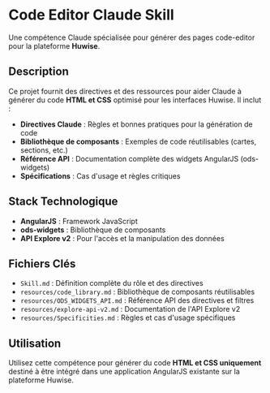 # Code Editor Claude Skill

Une compétence Claude spécialisée pour générer des pages code-editor pour la plateforme **Huwise**.

## Description

Ce projet fournit des directives et des ressources pour aider Claude à générer du code **HTML et CSS** optimisé pour les interfaces Huwise. Il inclut :

- **Directives Claude** : Règles et bonnes pratiques pour la génération de code
- **Bibliothèque de composants** : Exemples de code réutilisables (cartes, sections, etc.)
- **Référence API** : Documentation complète des widgets AngularJS (ods-widgets)
- **Spécifications** : Cas d'usage et règles critiques

## Stack Technologique

- **AngularJS** : Framework JavaScript
- **ods-widgets** : Bibliothèque de composants
- **API Explore v2** : Pour l'accès et la manipulation des données

## Fichiers Clés

- `Skill.md` : Définition complète du rôle et des directives
- `resources/code_library.md` : Bibliothèque de composants réutilisables
- `resources/ODS_WIDGETS_API.md` : Référence API des directives et filtres
- `resources/explore-api-v2.md` : Documentation de l'API Explore v2
- `resources/Specificities.md` : Règles et cas d'usage spécifiques

## Utilisation

Utilisez cette compétence pour générer du code **HTML et CSS uniquement** destiné à être intégré dans une application AngularJS existante sur la plateforme Huwise.